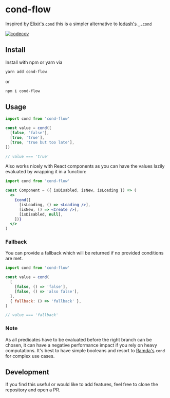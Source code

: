 # cond-flow

Inspired by [Elixir's `cond`](https://elixir-lang.org/getting-started/case-cond-and-if.html#cond) this is a simpler alternative to [lodash's `_.cond`](https://lodash.com/docs/4.17.15#cond)

[![codecov](https://codecov.io/gh/erikmueller/cond-flow/branch/master/graph/badge.svg)](https://codecov.io/gh/erikmueller/cond-flow)

## Install

Install with npm or yarn via

```sh
yarn add cond-flow
```

or

```sh
npm i cond-flow
```

## Usage

```js
import cond from 'cond-flow'

const value = cond([
  [false, 'false'],
  [true, 'true'],
  [true, 'true but too late'],
])

// value === 'true'
```

Also works nicely with React components as you can have the values lazily evaluated by wrapping it in a function:

```jsx
import cond from 'cond-flow'

const Component = ({ isDisabled, isNew, isLoading }) => (
  <>
    {cond([
      [isLoading, () => <Loading />],
      [isNew, () => <Create />],
      [isDisabled, null],
    ])}
  </>
)
```

### Fallback

You can provide a fallback which will be returned if no provided conditions are met.

```js
import cond from 'cond-flow'

const value = cond(
  [
    [false, () => 'false'],
    [false, () => 'also false'],
  ],
  { fallback: () => 'fallback' },
)

// value === 'fallback'
```

### Note

As all predicates have to be evaluated before the right branch can be chosen, it can have a negative performance impact if you rely on heavy computations. It's best to have simple booleans and resort to [Ramda's](https://ramdajs.com/docs/#cond) `cond` for complex use cases.

## Development

If you find this useful or would like to add features, feel free to clone the repository and open a PR.

